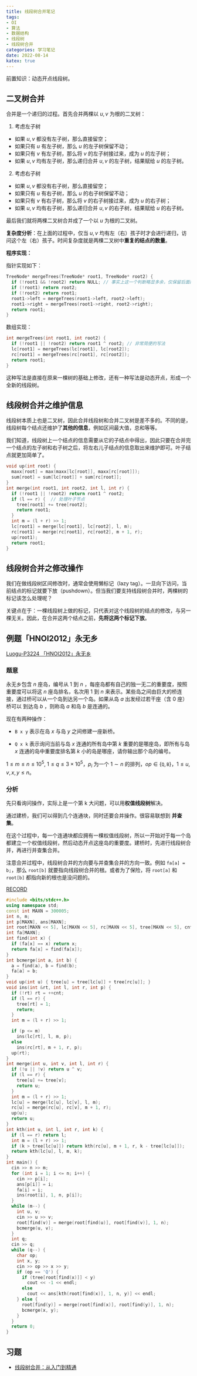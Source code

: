 ```yaml
---
title: 线段树合并笔记
tags:
- OI
- 算法
- 数据结构
- 线段树
- 线段树合并
categories: 学习笔记
date: 2022-08-14
katex: true
---
```


前置知识：动态开点线段树。

## 二叉树合并

合并是一个递归的过程。首先合并两棵以 $u, v$ 为根的二叉树：

1. 考虑左子树
  - 如果 $u, v$ 都没有左子树，那么直接留空；
  - 如果只有 $u$ 有左子树，那么 $u$ 的左子树保留不动；
  - 如果只有 $v$ 有左子树，那么将 $v$ 的左子树接过来，成为 $u$ 的左子树；
  - 如果 $u, v$ 均有左子树，那么递归合并 $u, v$ 的左子树，结果赋给 $u$ 的左子树。
2. 考虑右子树
  - 如果 $u, v$ 都没有右子树，那么直接留空；
  - 如果只有 $u$ 有右子树，那么 $u$ 的右子树保留不动；
  - 如果只有 $v$ 有右子树，那么将 $v$ 的右子树接过来，成为 $u$ 的右子树；
  - 如果 $u, v$ 均有右子树，那么递归合并 $u, v$ 的右子树，结果赋给 $u$ 的右子树。

最后我们就将两棵二叉树合并成了一个以 $u$ 为根的二叉树。

**复杂度分析**：在上面的过程中，仅当 $u, v$ 均有左（右）孩子时才会进行递归，访问这个左（右）孩子。时间复杂度就是两棵二叉树中**重复的结点的数量**。

**程序实现：**

指针实现如下：

```cpp
TreeNode* mergeTrees(TreeNode* root1, TreeNode* root2) {
  if (!root1 && !root2) return NULL; // 事实上这一个判断略显多余，仅保留后面两行也可以
  if (!root1) return root2;
  if (!root2) return root1;
  root1->left = mergeTrees(root1->left, root2->left);
  root1->right = mergeTrees(root1->right, root2->right);
  return root1;
}
```

数组实现：

```cpp
int mergeTrees(int root1, int root2) {
  if (!root1 || !root2) return root1 ^ root2; // 非常简便的写法
  lc[root1] = mergeTrees(lc[root1], lc[root2]);
  rc[root1] = mergeTrees(rc[root1], rc[root2]);
  return root1;
}
```

这种写法是直接在原来一棵树的基础上修改，还有一种写法是动态开点，形成一个全新的线段树。

## 线段树合并之维护信息

线段树本质上也是二叉树，因此合并线段树和合并二叉树是差不多的。不同的是，线段树每个结点还维护了**其他的信息**，例如区间最大值，总和等等。

我们知道，线段树上一个结点的信息需要从它的子结点中得出，因此只要在合并完一个结点的左子树和右子树之后，将左右儿子结点的信息取出来维护即可。叶子结点就更加简单了。

```cpp
void up(int root) {
  maxx[root] = max(maxx[lc[root]], maxx[rc[root]]);
  sum[root] = sum[lc[root]] + sum[rc[root]];
}
int merge(int root1, int root2, int l, int r) {
  if (!root1 || !root2) return root1 ^ root2;
  if (l == r) {  // 处理叶子节点
    tree[root1] += tree[root2];
    return root1;
  }
  int m = (l + r) >> 1;
  lc[root1] = merge(lc[root1], lc[root2], l, m);
  rc[root1] = merge(rc[root1], rc[root2], m + 1, r);
  up(root1);
  return root1;
}
```

## 线段树合并之修改操作

我们在做线段树区间修改时，通常会使用懒标记（lazy tag）。一旦向下访问，当前结点的标记就要下放（pushdown）。但当我们要支持线段树合并时，两棵树的标记该怎么处理呢？

关键点在于：一棵线段树上做的标记，只代表对这个线段树的结点的修改，与另一棵无关。因此，在合并这两个结点之前，**先将这两个标记下放**。

## 例题「HNOI2012」永无乡

[Luogu-P3224 「HNOI2012」永无乡](https://www.luogu.com.cn/problem/P3224)

### 题意

永无乡包含 $n$ 座岛，编号从 $1$ 到 $n$ ，每座岛都有自己的独一无二的重要度，按照重要度可以将这 $n$ 座岛排名，名次用 $1$ 到 $n$ 来表示。某些岛之间由巨大的桥连接，通过桥可以从一个岛到达另一个岛。如果从岛 $a$ 出发经过若干座（含 $0$ 座）桥可以 到达岛 $b$ ，则称岛 $a$ 和岛 $b$ 是连通的。

现在有两种操作：

- `B x y` 表示在岛 $x$ 与岛 $y$ 之间修建一座新桥。

- `Q x k` 表示询问当前与岛 $x$ 连通的所有岛中第 $k$ 重要的是哪座岛，即所有与岛 $x$ 连通的岛中重要度排名第 $k$ 小的岛是哪座，请你输出那个岛的编号。

$1 \leq m \leq n \leq 10^5$, $1 \leq q \leq 3 \times 10^5$，$p_i$ 为一个 $1 \sim n$ 的排列，$op \in \{\texttt Q, \texttt B\}$，$1 \leq u, v, x, y \leq n$。

### 分析

先只看询问操作，实际上是一个第 k 大问题，可以用**权值线段树**解决。

通过建桥，我们可以得到几个连通块，同时还要合并操作。很容易联想到 **并查集**。

在这个过程中，每一个连通块都应拥有一棵权值线段树，所以一开始对于每一个岛都建立一个权值线段树，然后动态开点这座岛的重要度。建桥时，先进行线段树合并，再进行并查集合并。

注意合并过程中，线段树合并的方向要与并查集合并的方向一致。例如 `fa[a] = b;`，那么 `root[b]` 就要指向线段树合并的根。或者为了保险，将 `root[a]` 和 `root[b]` 都指向新的根也是没问题的。

[RECORD](https://www.luogu.com.cn/record/83755018)

```cpp
#include <bits/stdc++.h>
using namespace std;
const int MAXN = 300005;
int n, m;
int p[MAXN], ans[MAXN];
int root[MAXN << 5], lc[MAXN << 5], rc[MAXN << 5], tree[MAXN << 5], cnt = 0;
int fa[MAXN];
int find(int x) {
  if (fa[x] == x) return x;
  return fa[x] = find(fa[x]);
}
int bcmerge(int a, int b) {
  a = find(a), b = find(b);
  fa[a] = b;
}
void up(int u) { tree[u] = tree[lc[u]] + tree[rc[u]]; }
void ins(int &rt, int l, int r, int p) {
  if (!rt) rt = ++cnt;
  if (l == r) {
    tree[rt] = 1;
    return;
  }
  int m = (l + r) >> 1;

  if (p <= m)
    ins(lc[rt], l, m, p);
  else
    ins(rc[rt], m + 1, r, p);
  up(rt);
}
int merge(int u, int v, int l, int r) {
  if (!u || !v) return u ^ v;
  if (l == r) {
    tree[u] += tree[v];
    return u;
  }
  int m = (l + r) >> 1;
  lc[u] = merge(lc[u], lc[v], l, m);
  rc[u] = merge(rc[u], rc[v], m + 1, r);
  up(u);
  return u;
}
int kth(int u, int l, int r, int k) {
  if (l == r) return l;
  int m = (l + r) >> 1;
  if (k > tree[lc[u]]) return kth(rc[u], m + 1, r, k - tree[lc[u]]);
  return kth(lc[u], l, m, k);
}
int main() {
  cin >> n >> m;
  for (int i = 1; i <= n; i++) {
    cin >> p[i];
    ans[p[i]] = i;
    fa[i] = i;
    ins(root[i], 1, n, p[i]);
  }
  while (m--) {
    int u, v;
    cin >> u >> v;
    root[find(v)] = merge(root[find(u)], root[find(v)], 1, n);
    bcmerge(u, v);
  }
  int q;
  cin >> q;
  while (q--) {
    char op;
    int x, y;
    cin >> op >> x >> y;
    if (op == 'Q') {
      if (tree[root[find(x)]] < y)
        cout << -1 << endl;
      else
        cout << ans[kth(root[find(x)], 1, n, y)] << endl;
    } else {
      root[find(y)] = merge(root[find(x)], root[find(y)], 1, n);
      bcmerge(x, y);
    }
  }
  return 0;
}
```

## 习题

- [线段树合并：从入门到精通](https://www.luogu.com.cn/training/3858)
